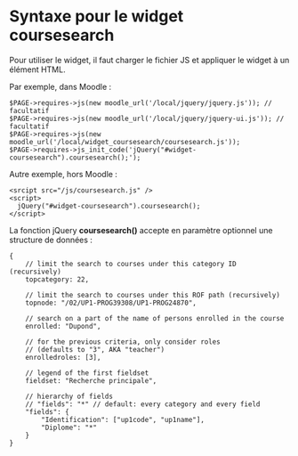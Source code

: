 # Syntaxe pour le widget coursesearch

Pour utiliser le widget, il faut charger le fichier JS
et appliquer le widget à un élément HTML.

Par exemple, dans Moodle :

    $PAGE->requires->js(new moodle_url('/local/jquery/jquery.js')); // facultatif
    $PAGE->requires->js(new moodle_url('/local/jquery/jquery-ui.js')); // facultatif
    $PAGE->requires->js(new moodle_url('/local/widget_coursesearch/coursesearch.js'));
    $PAGE->requires->js_init_code('jQuery("#widget-coursesearch").coursesearch();');

Autre exemple, hors Moodle :

    <srcipt src="/js/coursesearch.js" />
    <script>
      jQuery("#widget-coursesearch").coursesearch();
    </script>

La fonction jQuery **coursesearch()** accepte en paramètre optionnel
une structure de données :

    {
        // limit the search to courses under this category ID (recursively)
        topcategory: 22,

        // limit the search to courses under this ROF path (recursively)
        topnode: "/02/UP1-PROG39308/UP1-PROG24870",

        // search on a part of the name of persons enrolled in the course 
        enrolled: "Dupond",

        // for the previous criteria, only consider roles
        // (defaults to "3", AKA "teacher")
        enrolledroles: [3],

        // legend of the first fieldset
        fieldset: "Recherche principale",

        // hierarchy of fields
        // "fields": "*" // default: every category and every field
        "fields": {
            "Identification": ["up1code", "up1name"],
            "Diplome": "*"
        }
    }

